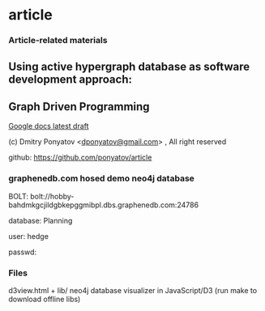 # article
### Article-related materials

## Using active hypergraph database as software development approach:
## Graph Driven Programming

[Google docs latest draft](https://docs.google.com/document/d/14VSoJ_uBVbhW9srTX11bw1-IfgROxWR6jvNRmVUO-ww)

(c) Dmitry Ponyatov <<dponyatov@gmail.com>> , All right reserved

github: https://github.com/ponyatov/article

### graphenedb.com hosed demo neo4j database

BOLT:		bolt://hobby-bahdmkgcjildgbkepggmibpl.dbs.graphenedb.com:24786

database:	Planning

user:		hedge

passwd:		<shadowed>

### Files

d3view.html + lib/		neo4j database visualizer in JavaScript/D3 
						(run make to download offline libs)

